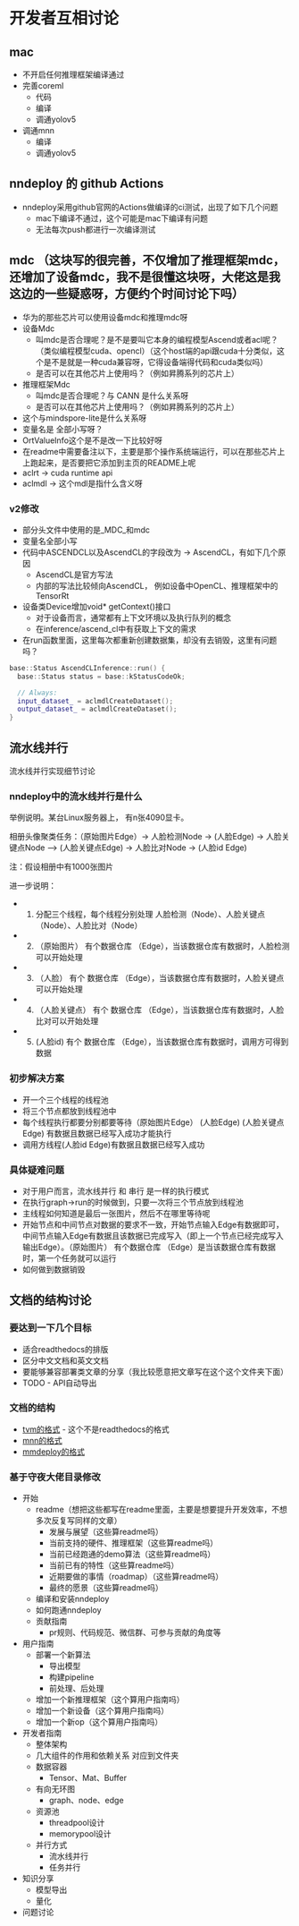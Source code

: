 # 开发者互相讨论

## mac
+ 不开启任何推理框架编译通过
+ 完善coreml
  + 代码
  + 编译
  + 调通yolov5
+ 调通mnn
  + 编译
  + 调通yolov5

## nndeploy 的 github Actions
+ nndeploy采用github官网的Actions做编译的ci测试，出现了如下几个问题
  + mac下编译不通过，这个可能是mac下编译有问题
  + 无法每次push都进行一次编译测试

## mdc （这块写的很完善，不仅增加了推理框架mdc，还增加了设备mdc，我不是很懂这块呀，大佬这是我这边的一些疑惑呀，方便约个时间讨论下吗）
+ 华为的那些芯片可以使用设备mdc和推理mdc呀
+ 设备Mdc
  + 叫mdc是否合理呢？是不是要叫它本身的编程模型Ascend或者acl呢？（类似编程模型cuda、opencl）（这个host端的api跟cuda十分类似，这个是不是就是一种cuda兼容呀，它得设备端得代码和cuda类似吗）
  + 是否可以在其他芯片上使用吗？（例如昇腾系列的芯片上）
+ 推理框架Mdc
  + 叫mdc是否合理呢？与 CANN 是什么关系呀
  + 是否可以在其他芯片上使用吗？（例如昇腾系列的芯片上）
+ 这个与mindspore-lite是什么关系呀
+ 变量名是 全部小写呀？
+ OrtValueInfo这个是不是改一下比较好呀
+ 在readme中需要备注以下，主要是那个操作系统端运行，可以在那些芯片上上跑起来，是否要把它添加到主页的README上呢
+ aclrt -> cuda runtime api
+ aclmdl -> 这个mdl是指什么含义呀

### v2修改
+ 部分头文件中使用的是_MDC_和mdc
+ 变量名全部小写
+ 代码中ASCENDCL以及AscendCL的字段改为 -> AscendCL，有如下几个原因
  + AscendCL是官方写法
  + 内部的写法比较倾向AscendCL， 例如设备中OpenCL、推理框架中的TensorRt
+ 设备类Device增加void* getContext()接口
  + 对于设备而言，通常都有上下文环境以及执行队列的概念
  + 在inference/ascend_cl中有获取上下文的需求
+ 在run函数里面，这里每次都重新创建数据集，却没有去销毁，这里有问题吗？
```c++
base::Status AscendCLInference::run() {
  base::Status status = base::kStatusCodeOk;

  // Always: 
  input_dataset_ = aclmdlCreateDataset();
  output_dataset_ = aclmdlCreateDataset();
}
```

## 流水线并行

流水线并行实现细节讨论

### nndeploy中的流水线并行是什么

举例说明。某台Linux服务器上， 有n张4090显卡。

相册头像聚类任务：（原始图片Edge）-> 人脸检测Node -> (人脸Edge) -> 人脸关键点Node —> (人脸关键点Edge) -> 人脸比对Node -> (人脸id Edge)

注：假设相册中有1000张图片

进一步说明：

+ 1. 分配三个线程，每个线程分别处理 人脸检测（Node）、人脸关键点（Node）、人脸比对（Node）
+ 2. （原始图片） 有个数据仓库 （Edge），当该数据仓库有数据时，人脸检测可以开始处理
+ 3. （人脸） 有个 数据仓库 （Edge），当该数据仓库有数据时，人脸关键点可以开始处理
+ 4. （人脸关键点） 有个 数据仓库 （Edge），当该数据仓库有数据时，人脸比对可以开始处理
+ 5. (人脸id) 有个 数据仓库 （Edge），当该数据仓库有数据时，调用方可得到数据


### 初步解决方案

+ 开一个三个线程的线程池
+ 将三个节点都放到线程池中
+ 每个线程执行都要分别都要等待（原始图片Edge） (人脸Edge) (人脸关键点Edge) 有数据且数据已经写入成功才能执行
+ 调用方线程(人脸id Edge)有数据且数据已经写入成功

### 具体疑难问题
+ 对于用户而言，流水线并行 和 串行 是一样的执行模式
+ 在执行graph->run的时候做到，只要一次将三个节点放到线程池
+ 主线程如何知道是最后一张图片，然后不在哪里等待呢
+ 开始节点和中间节点对数据的要求不一致，开始节点输入Edge有数据即可，中间节点输入Edge有数据且该数据已完成写入（即上一个节点已经完成写入输出Edge）。（原始图片） 有个数据仓库 （Edge）是当该数据仓库有数据时，第一个任务就可以运行
+ 如何做到数据销毁

## 文档的结构讨论
### 要达到一下几个目标
+ 适合readthedocs的排版
+ 区分中文文档和英文文档
+ 要能够兼容部署类文章的分享（我比较愿意把文章写在这个这个文件夹下面）
+ TODO - API自动导出

### 文档的结构
+ [tvm的格式](https://tvm.apache.org/docs/) - 这个不是readthedocs的格式
+ [mnn的格式](https://mnn-docs.readthedocs.io/en/latest/index.html)
+ [mmdeploy的格式](https://mmdeploy.readthedocs.io/zh-cn/latest/get_started.html)

### 基于守夜大佬目录修改
+ 开始
  + readme（想把这些都写在readme里面，主要是想要提升开发效率，不想多次反复写同样的文章）
    + 发展与展望（这些算readme吗）
    + 当前支持的硬件、推理框架（这些算readme吗）
    + 当前已经跑通的demo算法（这些算readme吗）
    + 当前已有的特性（这些算readme吗）
    + 近期要做的事情（roadmap）（这些算readme吗）
    + 最终的愿景（这些算readme吗）
  + 编译和安装nndeploy
  + 如何跑通nndeploy
  + 贡献指南
    + pr规则、代码规范、微信群、可参与贡献的角度等
+ 用户指南
  + 部署一个新算法
    + 导出模型
    + 构建pipeline
    + 前处理、后处理
  + 增加一个新推理框架（这个算用户指南吗）
  + 增加一个新设备（这个算用户指南吗）
  + 增加一个新op（这个算用户指南吗）
+ 开发者指南
  + 整体架构
  + 几大组件的作用和依赖关系 对应到文件夹
  + 数据容器
    + Tensor、Mat、Buffer
  + 有向无环图
    + graph、node、edge
  + 资源池
    + threadpool设计
    + memorypool设计
  + 并行方式
    + 流水线并行
    + 任务并行
+ 知识分享
  + 模型导出
  + 量化
+ 问题讨论
